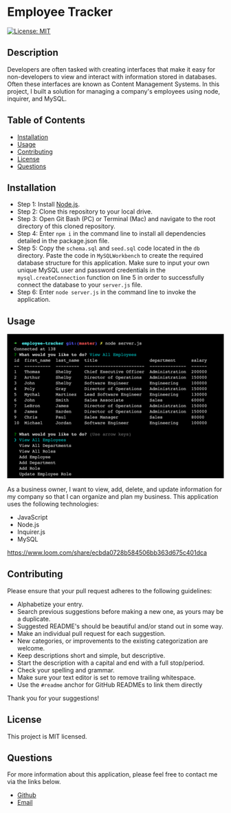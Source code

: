 # Employee Tracker

[![License: MIT](https://img.shields.io/badge/License-MIT-yellow.svg)](https://opensource.org/licenses/MIT)

## Description

Developers are often tasked with creating interfaces that make it easy for non-developers to view and interact with information stored in databases. Often these interfaces are known as Content Management Systems. In this project, I built a solution for managing a company's employees using node, inquirer, and MySQL.

## Table of Contents

* [Installation](#installation)
* [Usage](#usage)
* [Contributing](#contributing)
* [License](#license)
* [Questions](#questions)

## Installation

* Step 1: Install [Node.js](https://nodejs.org/).
* Step 2: Clone this repository to your local drive.
* Step 3: Open Git Bash (PC) or Terminal (Mac) and navigate to the root directory of this cloned repository.
* Step 4: Enter `npm i` in the command line to install all dependencies detailed in the package.json file.
* Step 5: Copy the `schema.sql` and `seed.sql` code located in the `db` directory. Paste the code in `MySQLWorkbench` to create the required database structure for this application. Make sure to input your own unique MySQL user and password credentials in the `mysql.createConnection` function on line 5 in order to successfully connect the database to your `server.js` file. 
* Step 6: Enter `node server.js` in the command line to invoke the application.

## Usage

![alttext](assets/screenshot.png "Application Screenshot")

As a business owner, I want to view, add, delete, and update information for my company so that I can organize and plan my business. This application uses the following technologies:

* JavaScript
* Node.js
* Inquirer.js
* MySQL

https://www.loom.com/share/ecbda0728b584506bb363d675c401dca

## Contributing

Please ensure that your pull request adheres to the following guidelines:

* Alphabetize your entry.
* Search previous suggestions before making a new one, as yours may be a duplicate.
* Suggested README's should be beautiful and/or stand out in some way.
* Make an individual pull request for each suggestion.
* New categories, or improvements to the existing categorization are welcome.
* Keep descriptions short and simple, but descriptive.
* Start the description with a capital and end with a full stop/period.
* Check your spelling and grammar.
* Make sure your text editor is set to remove trailing whitespace.
* Use the `#readme` anchor for GitHub READMEs to link them directly

Thank you for your suggestions!

## License

This project is MIT licensed.

## Questions

For more information about this application, please feel free to contact me via the links below.

- [Github](https://www.github.com/milehighcoder)
- [Email](mailto:mgmartnz@icloud.com)
